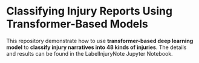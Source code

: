 # Classifying Injury Reports Using Transformer-Based Models
This repository demonstrate how to use **transformer-based deep learning model** to **classify injury narratives into 48 kinds of injuries**. The details and results can be found in the LabelInjuryNote Jupyter Notebook.
